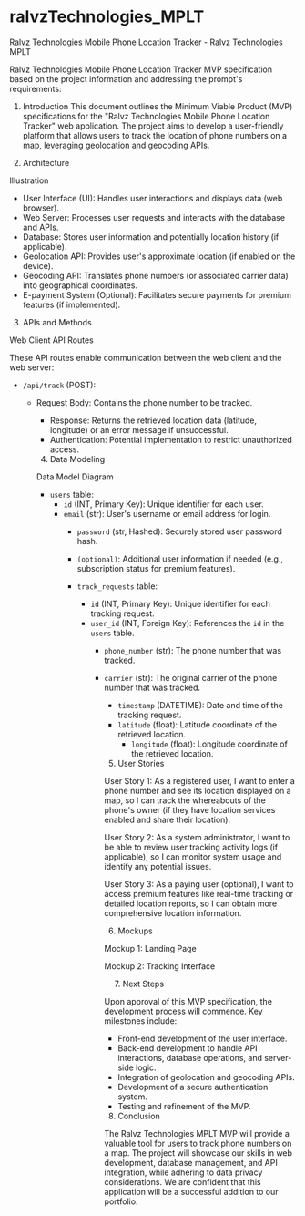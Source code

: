 # ralvzTechnologies_MPLT

Ralvz Technologies Mobile Phone Location Tracker - Ralvz Technologies MPLT

Ralvz Technologies Mobile Phone Location Tracker MVP specification based on the project information and addressing the prompt's requirements:

1. Introduction This document outlines the Minimum Viable Product (MVP) specifications for the "Ralvz Technologies Mobile Phone Location Tracker" web application. The project aims to develop a user-friendly platform that allows users to track the location of phone numbers on a map, leveraging geolocation and geocoding APIs.

2. Architecture

Illustration 





















- User Interface (UI): Handles user interactions and displays data (web browser).
- Web Server: Processes user requests and interacts with the database and APIs.
- Database: Stores user information and potentially location history (if applicable).
- Geolocation API: Provides user's approximate location (if enabled on the device).
- Geocoding API: Translates phone numbers (or associated carrier data) into geographical coordinates.
- E-payment System (Optional): Facilitates secure payments for premium features (if implemented).

3. APIs and Methods

Web Client API Routes

These API routes enable communication between the web client and the web server:

- `/api/track` (POST):
    - Request Body: Contains the phone number to be tracked.
        - Response: Returns the retrieved location data (latitude, longitude) or an error message if unsuccessful.
	    - Authentication: Potential implementation to restrict unauthorized access.

	    4. Data Modeling

	    Data Model Diagram
	     
	     - `users` table:
	         - `id` (INT, Primary Key): Unique identifier for each user.
		     - `email` (str): User's username or email address for login.
		         - `password` (str, Hashed): Securely stored user password hash.
			     - `(optional)`: Additional user information if needed (e.g., subscription status for premium features).

			     - `track_requests` table:
			         - `id` (INT, Primary Key): Unique identifier for each tracking request.
				     - `user_id` (INT, Foreign Key): References the `id` in the `users` table.
				         - `phone_number` (str): The phone number that was tracked.
					     - `carrier` (str): The original carrier of the phone number that was tracked.
					         - `timestamp` (DATETIME): Date and time of the tracking request.
						     - `latitude` (float): Latitude coordinate of the retrieved location.
						         - `longitude` (float): Longitude coordinate of the retrieved location.

							 5. User Stories

							 User Story 1: As a registered user, I want to enter a phone number and see its location displayed on a map, so I can track the whereabouts of the phone's owner (if they have location services enabled and share their location).

							 User Story 2: As a system administrator, I want to be able to review user tracking activity logs (if applicable), so I can monitor system usage and identify any potential issues.

							 User Story 3: As a paying user (optional), I want to access premium features like real-time tracking or detailed location reports, so I can obtain more comprehensive location information.

							 6. Mockups

							 Mockup 1: Landing Page


















							 Mockup 2: Tracking Interface






















							  
							 7. Next Steps

							 Upon approval of this MVP specification, the development process will commence. Key milestones include:

							 - Front-end development of the user interface.
							 - Back-end development to handle API interactions, database operations, and server-side logic.
							 - Integration of geolocation and geocoding APIs.
							 - Development of a secure authentication system.
							 - Testing and refinement of the MVP.

							 8. Conclusion

							 The Ralvz Technologies MPLT MVP will provide a valuable tool for users to track phone numbers on a map. The project will showcase our skills in web development, database management, and API integration, while adhering to data privacy considerations. We are confident that this application will be a successful addition to our portfolio.

